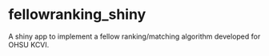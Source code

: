 # fellowranking_shiny

A shiny app to implement a fellow ranking/matching algorithm developed for OHSU KCVI.
